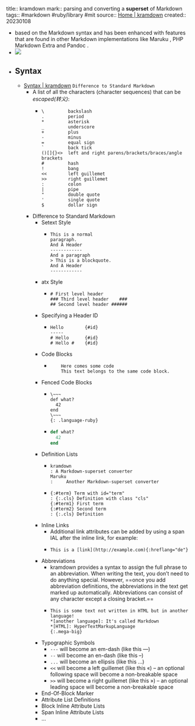 title:: kramdown
mark:: parsing and converting a **superset** of Markdown
tags:: #markdown #ruby/library #mit
source:: [Home | kramdown](https://kramdown.gettalong.org/index.html)
created:: 20230108
  - based on the Markdown syntax and has been enhanced with features that are found in other Markdown implementations like Maruku , PHP Markdown Extra and Pandoc .
  - ![](https://kramdown.gettalong.org/overview.png)
- ## Syntax
  - [Syntax | kramdown](https://kramdown.gettalong.org/syntax.html) `Difference to Standard Markdown`
    - A list of all the characters (character sequences) that can be *escaped(转义)*:
      - ```
        \         backslash
        .         period
        *         asterisk
        _         underscore
        +         plus
        -         minus
        =         equal sign
        `         back tick
        ()[]{}<>  left and right parens/brackets/braces/angle brackets
        #         hash
        !         bang
        <<        left guillemet
        >>        right guillemet
        :         colon
        |         pipe
        "         double quote
        '         single quote
        $         dollar sign
        ```
    - Difference to Standard Markdown
      - Setext Style
        - ```
          This is a normal
          paragraph.
          And A Header
          ------------
          And a paragraph
          > This is a blockquote.
          And A Header
          ------------
          ```
      - atx Style
        - ```
          # First level header
          ### Third level header    ###
          ## Second level header ######
          ```
      - Specifying a Header ID
        - ```
          Hello        {#id}
          -----
          # Hello      {#id}
          # Hello #    {#id}
          ```
      - Code Blocks
        - ```
              Here comes some code
              This text belongs to the same code block.
          ```
      - Fenced Code Blocks
        - ```
          \~~~
          def what?
            42
          end
          \~~~
          {: .language-ruby}
          ```
        - ~~~ ruby
          def what?
            42
          end
          ~~~
      - Definition Lists
        - ```
          kramdown
          : A Markdown-superset converter
          Maruku
          :     Another Markdown-superset converter
          ```
        - ```
          {:#term} Term with id="term"
          : {:.cls} Definition with class "cls"
          {:#term1} First term
          {:#term2} Second term
          : {:.cls} Definition
          ```
      - Inline Links
        - Additional link attributes can be added by using a span IAL after the inline link, for example:
        - ```
          This is a [link](http://example.com){:hreflang="de"}
          ```
      - Abbreviations
        - kramdown provides a syntax to assign the full phrase to an abbreviation. When writing the text, you don’t need to do anything special. However, ==once you add abbreviation definitions, the abbreviations in the text get marked up automatically. Abbreviations can consist of any character except a closing bracket.==
        - ```
          This is some text not written in HTML but in another language!
          *[another language]: It's called Markdown
          *[HTML]: HyperTextMarkupLanguage
          {:.mega-big}
          ```
      - Typographic Symbols
        - `---` will become an em-dash (like this —)
        - `--` will become an en-dash (like this –)
        - `...` will become an ellipsis (like this …)
        - `<<` will become a left guillemet (like this «) – an optional following space will become a non-breakable space
        - `>>` will become a right guillemet (like this ») – an optional leading space will become a non-breakable space
      - End-Of-Block Marker
      - Attribute List Definitions
      - Block Inline Attribute Lists
      - Span Inline Attribute Lists
      - ...